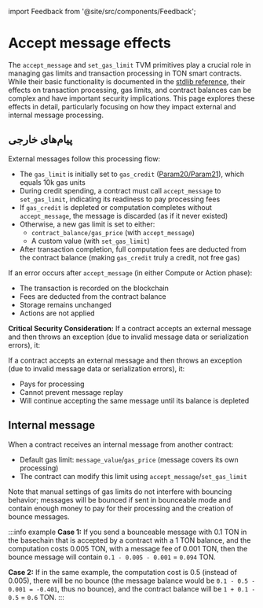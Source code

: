 import Feedback from '@site/src/components/Feedback';

# Accept message effects

The `accept_message` and `set_gas_limit` TVM primitives play a crucial role in managing gas limits and transaction processing in TON smart contracts. While their basic functionality is documented in the [stdlib reference](/v3/documentation/smart-contracts/func/docs/stdlib#accept_message), their effects on transaction processing, gas limits, and contract balances can be complex and have important security implications. This page explores these effects in detail, particularly focusing on how they impact external and internal message processing.

## پیام‌های خارجی

External messages follow this processing flow:

- The `gas_limit` is initially set to `gas_credit` ([Param20/Param21](v3/documentation/network/configs/blockchain-configs#param-20-and-21)), which equals 10k gas units
- During credit spending, a contract must call `accept_message` to `set_gas_limit`, indicating its readiness to pay processing fees
- If `gas_credit` is depleted or computation completes without `accept_message`, the message is discarded (as if it never existed)
- Otherwise, a new gas limit is set to either:
  - `contract_balance/gas_price` (with `accept_message`)
  - A custom value (with `set_gas_limit`)
- After transaction completion, full computation fees are deducted from the contract balance (making `gas_credit` truly a credit, not free gas)

If an error occurs after `accept_message` (in either Compute or Action phase):

- The transaction is recorded on the blockchain
- Fees are deducted from the contract balance
- Storage remains unchanged
- Actions are not applied

**Critical Security Consideration:**
If a contract accepts an external message and then throws an exception (due to invalid message data or serialization errors), it:

If a contract accepts an external message and then throws an exception (due to invalid message data or serialization errors), it:

- Pays for processing
- Cannot prevent message replay
- Will continue accepting the same message until its balance is depleted

## Internal message

When a contract receives an internal message from another contract:

- Default gas limit: `message_value`/`gas_price` (message covers its own processing)
- The contract can modify this limit using `accept_message`/`set_gas_limit`

Note that manual settings of gas limits do not interfere with bouncing behavior; messages will be bounced if sent in bounceable mode and contain enough money to pay for their processing and the creation of bounce messages.

:::info example
**Case 1:**
If you send a bounceable message with 0.1 TON in the basechain that is accepted by a contract with a 1 TON balance, and the computation costs 0.005 TON, with a message fee of 0.001 TON, then the bounce message will contain `0.1 - 0.005 - 0.001` = `0.094` TON.

**Case 2:**
If in the same example, the computation cost is 0.5 (instead of 0.005), there will be no bounce (the message balance would be `0.1 - 0.5 - 0.001 = -0.401`, thus no bounce), and the contract balance will be `1 + 0.1 - 0.5` = `0.6` TON.
:::

<Feedback />

